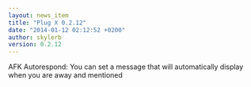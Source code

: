 ```yaml
---
layout: news_item
title: "Plug X 0.2.12"
date: "2014-01-12 02:12:52 +0200"
author: skylerb
version: 0.2.12
---
```


AFK Autorespond: You can set a message that will automatically display when you are away and mentioned